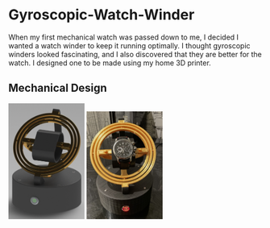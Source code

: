 # Gyroscopic-Watch-Winder
When my first mechanical watch was passed down to me, I decided I wanted a watch winder to keep it running optimally. I thought gyroscopic winders looked fascinating, and I also discovered that they are better for the watch. I designed one to be made using my home 3D printer.

## Mechanical Design

 <img src="https://github.com/Eohayon/Gyroscopic-Watch-Winder/blob/main/Pictures/RENDER.png" width="30%" height="30%"> <img src="https://github.com/Eohayon/Gyroscopic-Watch-Winder/blob/main/Pictures/FRONT.png" width="30%" height="30%">
